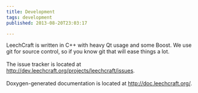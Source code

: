```yaml
---
title: Development
tags: development
published: 2013-08-20T23:03:17

---
```


LeechCraft is written in C++ with heavy Qt usage and some Boost. We use
git for source control, so if you know git that will ease things a lot.\
\
The issue tracker is located at
<http://dev.leechcraft.org/projects/leechcraft/issues>.\
\
Doxygen-generated documentation is located at
<http://doc.leechcraft.org/>.